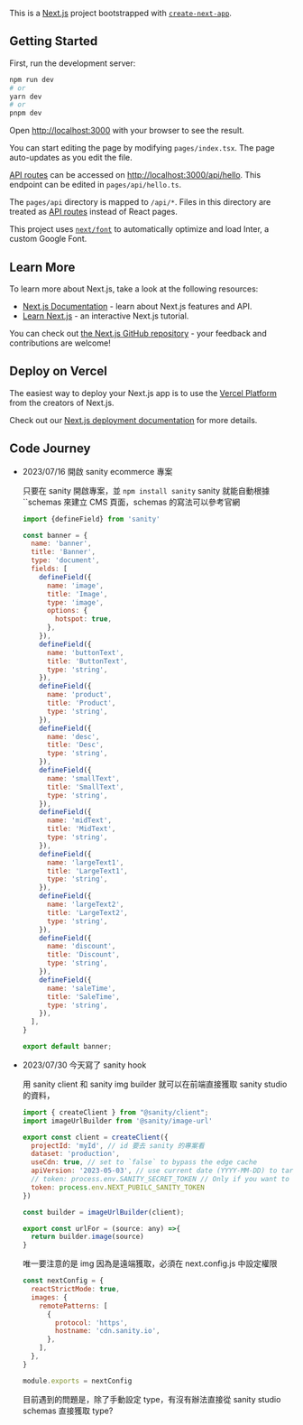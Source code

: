 This is a [Next.js](https://nextjs.org/) project bootstrapped with [`create-next-app`](https://github.com/vercel/next.js/tree/canary/packages/create-next-app).

## Getting Started

First, run the development server:

```bash
npm run dev
# or
yarn dev
# or
pnpm dev
```

Open [http://localhost:3000](http://localhost:3000) with your browser to see the result.

You can start editing the page by modifying `pages/index.tsx`. The page auto-updates as you edit the file.

[API routes](https://nextjs.org/docs/api-routes/introduction) can be accessed on [http://localhost:3000/api/hello](http://localhost:3000/api/hello). This endpoint can be edited in `pages/api/hello.ts`.

The `pages/api` directory is mapped to `/api/*`. Files in this directory are treated as [API routes](https://nextjs.org/docs/api-routes/introduction) instead of React pages.

This project uses [`next/font`](https://nextjs.org/docs/basic-features/font-optimization) to automatically optimize and load Inter, a custom Google Font.

## Learn More

To learn more about Next.js, take a look at the following resources:

- [Next.js Documentation](https://nextjs.org/docs) - learn about Next.js features and API.
- [Learn Next.js](https://nextjs.org/learn) - an interactive Next.js tutorial.

You can check out [the Next.js GitHub repository](https://github.com/vercel/next.js/) - your feedback and contributions are welcome!

## Deploy on Vercel

The easiest way to deploy your Next.js app is to use the [Vercel Platform](https://vercel.com/new?utm_medium=default-template&filter=next.js&utm_source=create-next-app&utm_campaign=create-next-app-readme) from the creators of Next.js.

Check out our [Next.js deployment documentation](https://nextjs.org/docs/deployment) for more details.

## Code Journey

- 2023/07/16 開啟 sanity ecommerce 專案
    
    只要在 sanity 開啟專案，並 `npm install sanity` sanity 就能自動根據 ``schemas 來建立 CMS 頁面，schemas 的寫法可以參考官網
    
    ```jsx
    import {defineField} from 'sanity'
    
    const banner = {
      name: 'banner',
      title: 'Banner',
      type: 'document',
      fields: [
        defineField({
          name: 'image',
          title: 'Image',
          type: 'image',
          options: {
            hotspot: true,
          },
        }),
        defineField({
          name: 'buttonText',
          title: 'ButtonText',
          type: 'string',
        }),
        defineField({
          name: 'product',
          title: 'Product',
          type: 'string',
        }),
        defineField({
          name: 'desc',
          title: 'Desc',
          type: 'string',
        }),
        defineField({
          name: 'smallText',
          title: 'SmallText',
          type: 'string',
        }),
        defineField({
          name: 'midText',
          title: 'MidText',
          type: 'string',
        }),
        defineField({
          name: 'largeText1',
          title: 'LargeText1',
          type: 'string',
        }),
        defineField({
          name: 'largeText2',
          title: 'LargeText2',
          type: 'string',
        }),
        defineField({
          name: 'discount',
          title: 'Discount',
          type: 'string',
        }),
        defineField({
          name: 'saleTime',
          title: 'SaleTime',
          type: 'string',
        }),
      ],
    }
    
    export default banner;
    ```
    
- 2023/07/30 今天寫了 sanity hook
    
    用 sanity client 和 sanity img builder 就可以在前端直接獲取 sanity studio 的資料，
    
    ```jsx
    import { createClient } from "@sanity/client";
    import imageUrlBuilder from '@sanity/image-url'
    
    export const client = createClient({
      projectId: 'myId', // id 要去 sanity 的專案看
      dataset: 'production',
      useCdn: true, // set to `false` to bypass the edge cache
      apiVersion: '2023-05-03', // use current date (YYYY-MM-DD) to target the latest API version
      // token: process.env.SANITY_SECRET_TOKEN // Only if you want to update content with the client
      token: process.env.NEXT_PUBILC_SANITY_TOKEN
    })
    
    const builder = imageUrlBuilder(client);
    
    export const urlFor = (source: any) =>{
      return builder.image(source)
    }
    ```
    
    唯一要注意的是 img 因為是遠端獲取，必須在 next.config.js 中設定權限
    
    ```jsx
    const nextConfig = {
      reactStrictMode: true,
      images: {
        remotePatterns: [
          {
            protocol: 'https',
            hostname: 'cdn.sanity.io',
          },
        ],
      },
    }
    
    module.exports = nextConfig
    ```
    
    目前遇到的問題是，除了手動設定 type，有沒有辦法直接從 sanity studio schemas 直接獲取 type?
